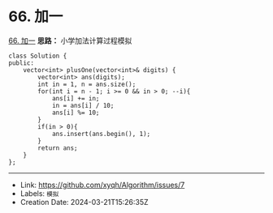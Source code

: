 # 66. 加一

[66. 加一](https://leetcode.cn/problems/plus-one/)
**思路：**
小学加法计算过程模拟
```
class Solution {
public:
    vector<int> plusOne(vector<int>& digits) {
        vector<int> ans(digits);
        int in = 1, n = ans.size();
        for(int i = n - 1; i >= 0 && in > 0; --i){
            ans[i] += in;
            in = ans[i] / 10;
            ans[i] %= 10;
        }
        if(in > 0){
            ans.insert(ans.begin(), 1);
        }
        return ans;
    }
};
```

---

* Link: https://github.com/xyqh/Algorithm/issues/7
* Labels: `模拟`
* Creation Date: 2024-03-21T15:26:35Z
